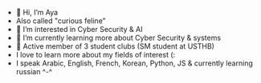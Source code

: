 - 👋 Hi, I’m Aya
- Also called "curious feline"
- 👀 I’m interested in Cyber Security & AI
- 🌱 I’m currently learning more about Cyber Security & systems
- 💞️ Active member of 3 student clubs (SM student at USTHB)
- I love to learn more about my fields of interest (: 
- I speak Arabic, English, French, Korean, Python, JS & currently learning russian ^-^

